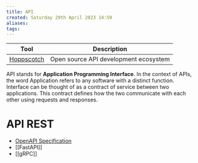 ```yaml
---
title: API
created: Saturday 29th April 2023 14:59
aliases: 
tags:
---
```

| Tool                                                      | Description                                       |
| --------------------------------------------------------- | ------------------------------------------------- |
| [Hoppscotch](https://github.com/hoppscotch/hoppscotch) | Open source API development ecosystem|

API stands for **Application Programming Interface**. In the context of APIs, the word Application refers to any software with a distinct function. Interface can be thought of as a contract of service between two applications. This contract defines how the two communicate with each other using requests and responses.

# API REST

- [OpenAPI Specification](https://swagger.io/specification/)
- [[FastAPI]]
- [[gRPC]]
